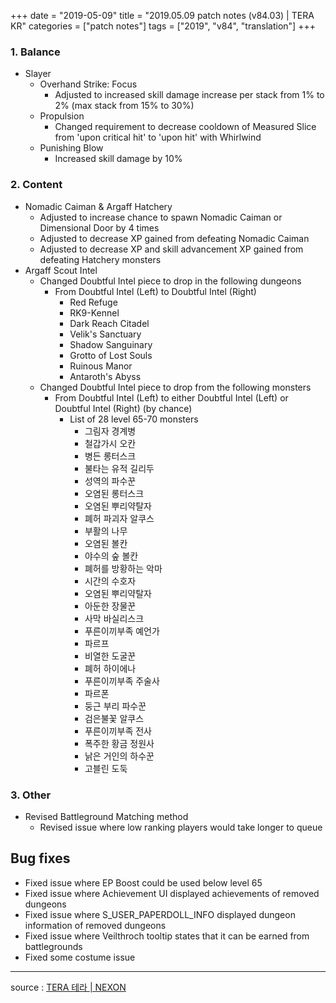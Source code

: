 +++
date = "2019-05-09"
title = "2019.05.09 patch notes (v84.03) | TERA KR"
categories = ["patch notes"]
tags = ["2019", "v84", "translation"]
+++


### 1. Balance
- Slayer
  - Overhand Strike: Focus
    - Adjusted to increased skill damage increase per stack from 1% to 2% (max stack from 15% to 30%)
  - Propulsion
    - Changed requirement to decrease cooldown of Measured Slice from 'upon critical hit' to 'upon hit' with Whirlwind
  - Punishing Blow
    - Increased skill damage by 10%

### 2. Content
- Nomadic Caiman & Argaff Hatchery
  - Adjusted to increase chance to spawn Nomadic Caiman or Dimensional Door by 4 times
  - Adjusted to decrease XP gained from defeating Nomadic Caiman
  - Adjusted to decrease XP and skill advancement XP gained from defeating Hatchery monsters
- Argaff Scout Intel
  - Changed Doubtful Intel piece to drop in the following dungeons
    - From Doubtful Intel (Left) to Doubtful Intel (Right)
      - Red Refuge
      - RK9-Kennel
      - Dark Reach Citadel
      - Velik's Sanctuary
      - Shadow Sanguinary
      - Grotto of Lost Souls
      - Ruinous Manor
      - Antaroth's Abyss
  - Changed Doubtful Intel piece to drop from the following monsters
    - From Doubtful Intel (Left) to either Doubtful Intel (Left) or Doubtful Intel (Right) (by chance)
      - List of 28 level 65-70 monsters
        - 그림자 경계병
        - 철갑가시 오칸
        - 병든 롱터스크
        - 불타는 유적 길리두
        - 성역의 파수꾼
        - 오염된 롱터스크
        - 오염된 뿌리약탈자
        - 폐허 파괴자 알쿠스
        - 부활의 나무
        - 오염된 볼칸
        - 야수의 숲 볼칸
        - 폐허를 방황하는 악마
        - 시간의 수호자
        - 오염된 뿌리약탈자
        - 아둔한 장물꾼
        - 사막 바실리스크
        - 푸른이끼부족 예언가
        - 파르프
        - 비열한 도굴꾼
        - 폐허 하이에나
        - 푸른이끼부족 주술사
        - 파르폰
        - 둥근 부리 파수꾼
        - 검은불꽃 알쿠스
        - 푸른이끼부족 전사
        - 폭주한 황금 정원사
        - 낡은 거인의 하수꾼
        - 고블린 도둑

### 3. Other
- Revised Battleground Matching method
  - Revised issue where low ranking players would take longer to queue

## Bug fixes

- Fixed issue where EP Boost could be used below level 65
- Fixed issue where Achievement UI displayed achievements of removed dungeons
- Fixed issue where S_USER_PAPERDOLL_INFO displayed dungeon information of removed dungeons
- Fixed issue where Veilthroch tooltip states that it can be earned from battlegrounds
- Fixed some costume issue

----

source : [TERA 테라 | NEXON](http://tera.nexon.com/news/update/view.aspx?n4articlesn=392)
